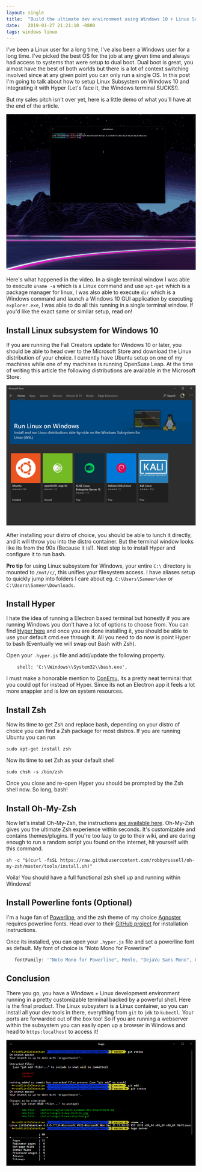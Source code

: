 ```yaml
---
layout: single
title:  "Build the ultimate dev environment using Windows 10 + Linux Subsystem + Hyper + Zsh + Oh-My-Zsh"
date:   2019-01-27 21:21:10 -0800
tags: windows linux
---
```


I've been a Linux user for a long time, I've also been a Windows user for a long time. I've picked the best OS for the job at any given time and always had access to systems that were setup to dual boot. Dual boot is great, you almost have the best of both worlds but there is a lot of context switching involved since at any given point you can only run a single OS. In this post I'm going to talk about how to setup Linux Subsystem on Windows 10 and integrating it with Hyper (Let's face it, the Windows terminal SUCKS!).

But my sales pitch isn't over yet, here is a little demo of what you'll have at the end of the article.

![Linux subsystem in action!](/assets/img/linuxsubsystem.gif)

Here's what happened in the video. In a single terminal window I was able to execute `uname -a` which is a Linux command and use `apt-get` which is a package manager for linux, I was also able to execute `dir` which is a Windows command and launch a Windows 10 GUI application by executing `explorer.exe`, I was able to do all this running in a single terminal window. If you'd like the exact same or similar setup, read on!


## Install Linux subsystem for Windows 10

If you are running the Fall Creators update for Windows 10 or later, you should be able to head over to the Microsoft Store and download the Linux distribution of your choice. I currently have Ubuntu setup on one of my machines while one of my machines is running OpenSuse Leap. At the time of writing this article the following distributions are available in the Microsoft Store. 

![Linux distros available in the Microsoft Store!](/assets/img/linux_distros.jpg)


After installing your distro of choice, you should be able to lunch it directly, and it will throw you into the distro container. But the terminal window looks like its from the 90s (Because it is!). Next step is to install Hyper and configure it to run bash.

**Pro tip** for using Linux subsystem for Windows, your entire `C:\` directory is mounted to `/mnt/c/`, this unifies your filesystem access. I have aliases setup to quickly jump into folders I care about eg. `C:\Users\Sameer\dev` or `C:\Users\Sameer\Downloads`.


## Install Hyper

I hate the idea of running a Electron based terminal but honestly if you are running Windows you don't have a lot of options to choose from. You can find [Hyper here](https://hyper.is/) and once you are done installing it, you should be able to use your default cmd.exe through it. All you need to do now is point Hyper to bash (Eventually we will swap out Bash with Zsh).

Open your `.hyper.js` file and add/update the following property.

```
    shell: 'C:\\Windows\\System32\\bash.exe',
```

I must make a honorable mention to [ConEmu](https://conemu.github.io/), its a pretty neat terminal that you could opt for instead of Hyper. Since its not an Electron app it feels a lot more snappier and is low on system resources. 


## Install Zsh

Now its time to get Zsh and replace bash, depending on your distro of choice you can find a Zsh package for most distros. If you are running Ubuntu you can run
```
sudo apt-get install zsh
```

Now its time to set Zsh as your default shell

```
sudo chsh -s /bin/zsh
```

Once you close and re-open Hyper you should be prompted by the Zsh shell now. So long, bash!

## Install Oh-My-Zsh

Now let's install Oh-My-Zsh, the instructions [are available here](https://github.com/robbyrussell/oh-my-zsh). Oh-My-Zsh gives you the ultimate Zsh experience within seconds. It's customizable and contains themes/plugins. If you're too lazy to go to their wiki, and are daring enough to run a random script you found on the internet, hit yourself with this command.

```
sh -c "$(curl -fsSL https://raw.githubusercontent.com/robbyrussell/oh-my-zsh/master/tools/install.sh)"
```

Voila! You should have a full functional zsh shell up and running within Windows!

## Install Powerline fonts (Optional)

I'm a huge fan of [Powerline](https://github.com/powerline), and the zsh theme of my choice [Agnoster](https://github.com/agnoster/agnoster-zsh-theme) requires powerline fonts. Head over to their [GitHub project](https://github.com/powerline/fonts) for installation instructions.

Once its installed, you can open your `.hyper.js` file and set a powerline font as default. My font of choice is "Noto Mono for Powerline"

```javascript
   fontFamily: '"Noto Mono for Powerline", Menlo, "DejaVu Sans Mono", Consolas, "Lucida Console", monospace',
```

## Conclusion

There you go, you have a Windows + Linux development environment running in a pretty customizable terminal backed by a powerful shell. Here is the final product. The Linux subsystem is a Linux container, so you can install all your dev tools in there, everything from `git` to `jdk` to `kubectl`. Your ports are forwarded out of the box too! So if you are running a webserver within the subsystem you can easily open up a browser in Windows and head to `https:localhost` to access it! 

![Final Product](/assets/img/final.jpg)